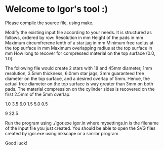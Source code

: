 Welcome to Igor's tool :)
=========================

Please compile the source file, using make.

Modify the existing input file according to your needs.
It is structured as follows, ordered by row:
Resolution in mm
Height of the pads in mm
Maximum circumfrerene lenth of a star jag in mm
Minimum free radius at the top surface in mm
Maximum overlapping radius at the top surface in mm
How long to recover for compressed material on the top surface (0.0, 1.0]

The following file would create 2 stars with 18 and 45mm diameter,
1mm resolution, 3.5mm thickness, 6.0mm star jags, 3mm guaranteed free
diameter on the top surface, and a desired overlap of 5mm. Hence, the
actual free diameter on the top surface is way greater than 3mm on both
pads.
The material compression on the cylinder sides is recovered on the first
2.5mm of the 5mm overlap:

 1.0
 3.5
 6.0
 1.5
 5.0
 0.5

 9
 22.5

Run the program using
 ./igor.exe igor.in
where mysettings.in is the filename of the input file you just created.
You should be able to open the SVG files created by igor.exe using
inkscape or a similar program.

Good luck!
